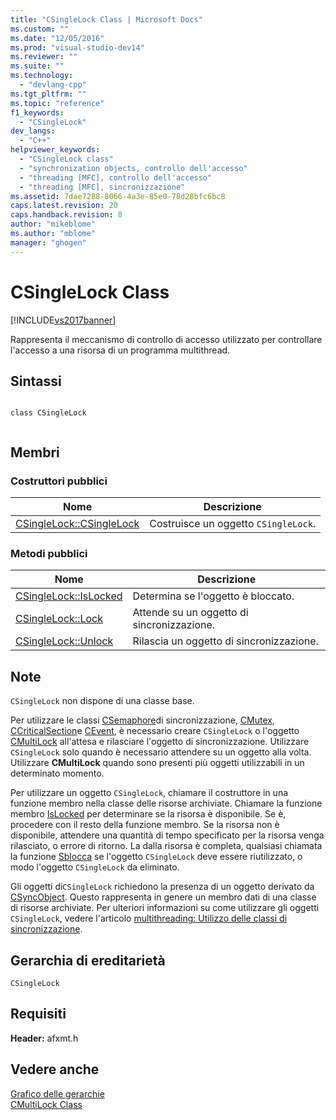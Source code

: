 ```yaml
---
title: "CSingleLock Class | Microsoft Docs"
ms.custom: ""
ms.date: "12/05/2016"
ms.prod: "visual-studio-dev14"
ms.reviewer: ""
ms.suite: ""
ms.technology: 
  - "devlang-cpp"
ms.tgt_pltfrm: ""
ms.topic: "reference"
f1_keywords: 
  - "CSingleLock"
dev_langs: 
  - "C++"
helpviewer_keywords: 
  - "CSingleLock class"
  - "synchronization objects, controllo dell'accesso"
  - "threading [MFC], controllo dell'accesso"
  - "threading [MFC], sincronizzazione"
ms.assetid: 7dae7288-8066-4a3e-85e0-78d28bfc6bc8
caps.latest.revision: 20
caps.handback.revision: 8
author: "mikeblome"
ms.author: "mblome"
manager: "ghogen"
---
```

# CSingleLock Class
[!INCLUDE[vs2017banner](../../assembler/inline/includes/vs2017banner.md)]

Rappresenta il meccanismo di controllo di accesso utilizzato per controllare l'accesso a una risorsa di un programma multithread.  
  
## Sintassi  
  
```  
  
class CSingleLock  
  
```  
  
## Membri  
  
### Costruttori pubblici  
  
|Nome|Descrizione|  
|----------|-----------------|  
|[CSingleLock::CSingleLock](../Topic/CSingleLock::CSingleLock.md)|Costruisce un oggetto `CSingleLock`.|  
  
### Metodi pubblici  
  
|Nome|Descrizione|  
|----------|-----------------|  
|[CSingleLock::IsLocked](../Topic/CSingleLock::IsLocked.md)|Determina se l'oggetto è bloccato.|  
|[CSingleLock::Lock](../Topic/CSingleLock::Lock.md)|Attende su un oggetto di sincronizzazione.|  
|[CSingleLock::Unlock](../Topic/CSingleLock::Unlock.md)|Rilascia un oggetto di sincronizzazione.|  
  
## Note  
 `CSingleLock` non dispone di una classe base.  
  
 Per utilizzare le classi [CSemaphore](../../mfc/reference/csemaphore-class.md)di sincronizzazione, [CMutex](../../mfc/reference/cmutex-class.md), [CCriticalSection](../../mfc/reference/ccriticalsection-class.md)e [CEvent](../../mfc/reference/cevent-class.md), è necessario creare `CSingleLock` o l'oggetto [CMultiLock](../../mfc/reference/cmultilock-class.md) all'attesa e rilasciare l'oggetto di sincronizzazione.  Utilizzare `CSingleLock` solo quando è necessario attendere su un oggetto alla volta.  Utilizzare **CMultiLock** quando sono presenti più oggetti utilizzabili in un determinato momento.  
  
 Per utilizzare un oggetto `CSingleLock`, chiamare il costruttore in una funzione membro nella classe delle risorse archiviate.  Chiamare la funzione membro [IsLocked](../Topic/CSingleLock::IsLocked.md) per determinare se la risorsa è disponibile.  Se è, procedere con il resto della funzione membro.  Se la risorsa non è disponibile, attendere una quantità di tempo specificato per la risorsa venga rilasciato, o errore di ritorno.  La dalla risorsa è completa, qualsiasi chiamata la funzione [Sblocca](../Topic/CSingleLock::Unlock.md) se l'oggetto `CSingleLock` deve essere riutilizzato, o modo l'oggetto `CSingleLock` da eliminato.  
  
 Gli oggetti di`CSingleLock` richiedono la presenza di un oggetto derivato da [CSyncObject](../../mfc/reference/csyncobject-class.md).  Questo rappresenta in genere un membro dati di una classe di risorse archiviate.  Per ulteriori informazioni su come utilizzare gli oggetti `CSingleLock`, vedere l'articolo [multithreading: Utilizzo delle classi di sincronizzazione](../../parallel/multithreading-how-to-use-the-synchronization-classes.md).  
  
## Gerarchia di ereditarietà  
 `CSingleLock`  
  
## Requisiti  
 **Header:** afxmt.h  
  
## Vedere anche  
 [Grafico delle gerarchie](../../mfc/hierarchy-chart.md)   
 [CMultiLock Class](../../mfc/reference/cmultilock-class.md)